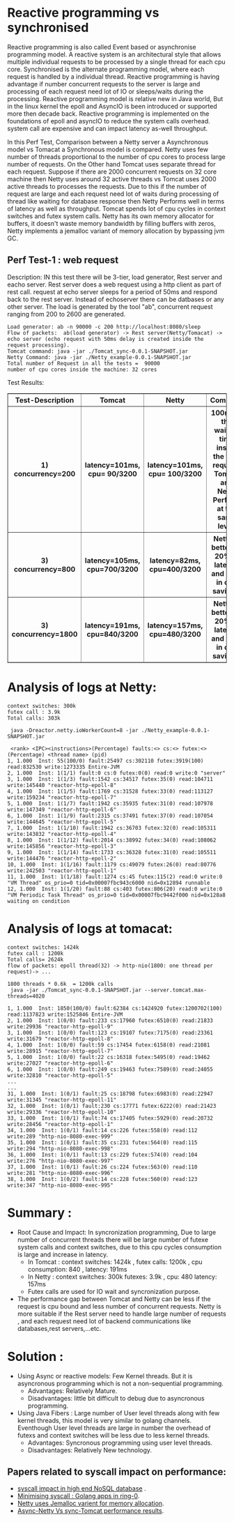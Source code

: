 # Reactive programming vs synchronised 
Reactive programming is also called Event based or asynchronise programming model. A reactive system is an architectural style that allows multiple individual requests to be processed by a single thread for each cpu core.  Synchronised is the alternate  programming model, where each request is handled by a individual thread.  Reactive programming is having advantage if number concurrent requests to the server is large and processing of each request need lot of IO or sleeps/waits during the processing. Reactive programming model is relative new in Java world, But in the linux kernel the epoll and AsyncIO is been introduced or supported more then decade back. Reactive programming is implemented on the foundations of epoll and asyncIO to reduce the system calls overhead. system call are expensive and can impact latency as-well throughput. 

In this Perf Test, Comparison between a Netty server a Asynchronous model vs Tomacat  a Synchronous model is compared.  Netty uses few number of threads proportional to the number of cpu cores  to process large number of requests. On the Other hand Tomcat uses separate thread for each request. Suppose if there are 2000 concurrent requests on 32 core machine  then Netty uses around 32 active threads vs Tomcat uses 2000 active threads to processes the requests. Due to this if the number  of request are large and each request need lot of waits during processing of thread like waiting for database response then Netty Performs well in terms of latency as well as throughput. Tomcat spends lot of cpu cycles in context switches and futex system calls. Netty has its own memory allocator for buffers, it doesn't waste memory bandwidth by filling buffers with zeros, Netty implements a jemalloc variant of memory allocation by bypassing jvm GC. 




## Perf Test-1 :   web request

Description: IN this test there will be 3-tier, load generator, Rest server and eacho server.  Rest server does a web request using a http client as part of rest call. request at echo server  sleeps for a period of 50ms and respond back to the rest server. Instead of echoserver there can be datbases or any other server. The load is generated by the tool "ab", concurrent request ranging from 200 to 2600 are generated.

```
Load generator: ab -n 90000 -c 200 http://localhost:8080/sleep
Flow of packets:  ab(load generator) -> Rest server(Netty/Tomacat) -> echo server (echo request with 50ms delay is created inside the request processing).
Tomcat command: java -jar ./Tomcat_sync-0.0.1-SNAPSHOT.jar
Netty Command: java -jar ./Netty_example-0.0.1-SNAPSHOT.jar 
Total number of Request in all the tests =  90000
number of cpu cores inside the machine: 32 cores
```

Test Results:

<table border=1>
<thead>
<tr>
<th>Test-Description</th>
<th>Tomcat</th>
<th>Netty</th>
<th> Comment </th>
</tr>
<tr>
<th>1) concurrency=200 </th>
<th>latency=101ms, cpu= 90/3200 </th>
<th>latency=101ms, cpu= 100/3200</th>
<th>100ms is the waiting time inside the web request. Tomcat and Netty Perform at the same level.  </th>
</tr>
<tr>
<th>3) concurrency=800 </th>
<th>latency=105ms, cpu=700/3200 </th>
<th>latency=82ms, cpu=400/3200 </th>
<th>Netty is better by 20% in latency and 80% in cpu savings.</th>
</tr>

</tr>
<tr>
<th>3) concurrency=1800 </th>
<th>latency=191ms, cpu=840/3200 </th>
<th>latency=157ms, cpu=480/3200 </th>
<th>Netty is better by 20% in latency and 80% in cpu savings.</th>
</tr>

</tbody></table>

# Analysis of logs at Netty:

```
context switches: 300k
futex call : 3.9k
Total calls: 303k

 java -Dreactor.netty.ioWorkerCount=8 -jar ./Netty_example-0.0.1-SNAPSHOT.jar
 
 <rank> <IPC><instructions>(Percentage) faults:<> cs:<> futex:<>(Percentage) <thread name> (pid)
1, 1.000  Inst: 55(100/0) fault:25497 cs:302110 futex:3919(100) read:832530 write:1273335 Entire-JVM
2, 1.000  Inst: 1(1/1) fault:0 cs:0 futex:0(0) read:0 write:0 "server"
3, 1.000  Inst: 1(1/3) fault:1542 cs:34517 futex:35(0) read:104711 write:145440 "reactor-http-epoll-8"
4, 1.000  Inst: 1(1/5) fault:1769 cs:31528 futex:33(0) read:113127 write:159234 "reactor-http-epoll-7"
5, 1.000  Inst: 1(1/7) fault:1942 cs:35935 futex:31(0) read:107978 write:147349 "reactor-http-epoll-6"
6, 1.000  Inst: 1(1/9) fault:2315 cs:37491 futex:37(0) read:107054 write:144645 "reactor-http-epoll-5"
7, 1.000  Inst: 1(1/10) fault:1942 cs:36703 futex:32(0) read:105311 write:143832 "reactor-http-epoll-4"
8, 1.000  Inst: 1(1/12) fault:2014 cs:38992 futex:34(0) read:108062 write:145856 "reactor-http-epoll-3"
9, 1.000  Inst: 1(1/14) fault:1733 cs:36328 futex:31(0) read:105511 write:144476 "reactor-http-epoll-2"
10, 1.000  Inst: 1(1/16) fault:1179 cs:49079 futex:26(0) read:80776 write:242503 "reactor-http-epoll-1"
11, 1.000  Inst: 1(1/18) fault:1274 cs:45 futex:115(2) read:0 write:0 "VM Thread" os_prio=0 tid=0x00007fbc943c6000 nid=0x12894 runnable
12, 1.000  Inst: 1(1/20) fault:88 cs:403 futex:806(20) read:0 write:0 "VM Periodic Task Thread" os_prio=0 tid=0x00007fbc9442f000 nid=0x128a8 waiting on condition

```

# Analysis of logs at tomacat:

```
context switches: 1424k
futex call : 1200k
Total calls= 2624k
flow of packets: epoll thread(32) -> http-nio(1800: one thread per request)-> ...

1800 threads * 0.6k  = 1200k calls
 java -jar ./Tomcat_sync-0.0.1-SNAPSHOT.jar --server.tomcat.max-threads=4020
 
1, 1.000  Inst: 1850(100/0) fault:62384 cs:1424920 futex:1200702(100) read:1137823 write:1525846 Entire-JVM
2, 1.000  Inst: 1(0/0) fault:233 cs:17960 futex:6510(0) read:21833 write:29936 "reactor-http-epoll-9"
3, 1.000  Inst: 1(0/0) fault:123 cs:19107 futex:7175(0) read:23361 write:31679 "reactor-http-epoll-8"
4, 1.000  Inst: 1(0/0) fault:59 cs:17454 futex:6158(0) read:21081 write:28915 "reactor-http-epoll-7"
5, 1.000  Inst: 1(0/0) fault:22 cs:16318 futex:5495(0) read:19462 write:27027 "reactor-http-epoll-6"
6, 1.000  Inst: 1(0/0) fault:249 cs:19463 futex:7589(0) read:24055 write:32810 "reactor-http-epoll-5"
...
...
31, 1.000  Inst: 1(0/1) fault:25 cs:18798 futex:6983(0) read:22947 write:31345 "reactor-http-epoll-11"
32, 1.000  Inst: 1(0/1) fault:230 cs:17771 futex:6222(0) read:21423 write:29336 "reactor-http-epoll-10"
33, 1.000  Inst: 1(0/1) fault:74 cs:17405 futex:5929(0) read:20732 write:28456 "reactor-http-epoll-1"
34, 1.000  Inst: 1(0/1) fault:14 cs:226 futex:558(0) read:112 write:289 "http-nio-8080-exec-999"
35, 1.000  Inst: 1(0/1) fault:35 cs:231 futex:564(0) read:115 write:294 "http-nio-8080-exec-998"
36, 1.000  Inst: 1(0/1) fault:13 cs:229 futex:574(0) read:104 write:276 "http-nio-8080-exec-997"
37, 1.000  Inst: 1(0/1) fault:26 cs:224 futex:563(0) read:110 write:281 "http-nio-8080-exec-996"
38, 1.000  Inst: 1(0/2) fault:14 cs:228 futex:560(0) read:123 write:347 "http-nio-8080-exec-995"

```


# Summary :

 -  Root Cause and Impact: In syncronization programming, Due to large number of concurrent threads there will be large number of futexe system calls and context switches, due to this cpu cycles consumption is large and increase in latency.
    -  In Tomcat :  context switches: 1424k , futex calls: 1200k , cpu consumption: 840 , latency: 191ms
    -  In Netty :  context switches:  300k futexes: 3.9k , cpu: 480 latency: 157ms
    -  Futex calls are used for IO wait and syncronization purpose.
 - The performance gap between Tomcat and Netty can be less if the request is cpu bound  and less number of concurrent requests. Netty is more suitable if the Rest server need to handle large number of requests , and each request need lot of backend communications like databases,rest servers,...etc. 

# Solution :
 -  Using Async or reactive models: Few Kernel threads. But it is asyncronous programming which is not a non-sequential programming. 
    -   Advantages: Relatively Mature.
    -   Disadvantages:  little bit difficult to debug due to asyncronous programming.
 -  Using Java Fibers : Large number of User level threads along with few kernel threads, this model is very similar to golang channels. Eventhough User level threads are large in number the overhead of futexs and context switches will be less due to less kernel threads.
    - Advantages: Syncronous programming using user level threads.
    - Disadvantages: Relatively New technology.

## Papers related to syscall impact on performance:
 -   [syscall impact in high end NoSQL database](https://github.com/naredula-jana/Jiny-Kernel/blob/master/doc/HighThroughputDatabaseForBigData.pdf) .
 -   [Minimising syscall : Golang apps in ring-0](https://github.com/naredula-jana/Jiny-Kernel/blob/master/doc/GolangAppInRing0.pdf).
  -  [Netty uses Jemalloc varient for memory allocation](https://github.com/naredula-jana/Jiny-Kernel/blob/master/doc/malloc_paper_techpulse_submit_final.pdf).
  -  [Async-Netty Vs sync-Tomcat performance results](https://www.slideshare.net/brendangregg/rxnetty-vs-tomcat-performance-results).

 
